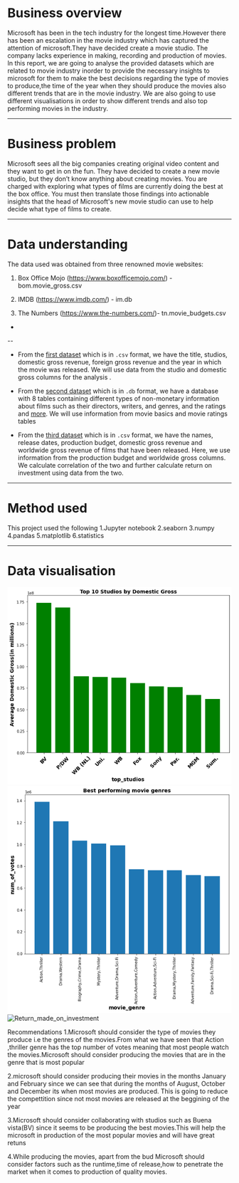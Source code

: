 # Business overview
Microsoft has been in the tech industry for the longest time.However there has been an escalation in the movie industry which has captured the attention of microsoft.They have decided create a movie studio. The company lacks experience in making, recording and production of movies. In this report, we are going to analyse the provided datasets which are related to movie industry inorder to provide the necessary insights to microsoft for them to make the best decisions regarding the type of movies to produce,the time of the year when they should produce the movies also different trends that are in the movie industry. We are also going to use different visualisations in order to show different trends and also top performing movies in the industry.


---
# Business problem
Microsoft sees all the big companies creating original video content and they want to get in on the fun. They have decided to create a new movie studio, but they don’t know anything about creating movies. You are charged with exploring what types of films are currently doing the best at the box office. You must then translate those findings into actionable insights that the head of Microsoft's new movie studio can use to help decide what type of films to create.

---

# Data understanding
The data used was obtained from three renowned movie websites:
 1. Box Office Mojo (https://www.boxofficemojo.com/) - bom.movie_gross.csv

 2. IMDB (https://www.imdb.com/) - im.db

 3. The Numbers (https://www.the-numbers.com/)- tn.movie_budgets.csv

 -
 --
 * From the [first dataset](bom.movie_gross.csv) which is in `.csv` format, we have the title, studios, domestic gross revenue, foreign gross revenue and the year in which the movie was released. We will use data from the studio and domestic gross columns for the analysis .
 
 * From the [second dataset](im.db) which is in `.db` format, we have a database with 8 tables containing different types of non-monetary information about films such as their directors, writers, and genres, and the ratings and [more](images/imdb_data_erd.jpeg). We will use information from movie basics and movie ratings tables

 * From the [third dataset](data/tn.movie_budgets.csv.gz) which is in `.csv` format, we have the names, release dates, production budget, domestic gross revenue and worldwide gross revenue of films that have been released. Here, we use information from the production budget and worldwide gross columns. We calculate correlation of the two and further calculate return on investment using data from the two.

 ---

# Method used
This project used the following 
1.Jupyter notebook
2.seaborn
3.numpy
4.pandas
5.matplotlib
6.statistics

---
# Data visualisation
![top_10_studios](images/top_10_studios.png)
![best_performing_genres](images/best_performing_genres.png)
![Return_made_on_investment](images/average_roi_per_month_of_release.png)



Recommendations
1.Microsoft should consider the type of movies they produce i.e the genres of the movies.From what we have seen that Action ,thriller genre has the top number of votes meaning that most people watch the movies.Microsoft should consider producing the movies that are in the genre that is most popular

2.microsoft should consider producing their movies in the months January and February since we can see that during the months of August, October and December its when most movies are produced. This is going to reduce the compettition since not most movies are released at the beggining of the year

3.Microsoft should consider collaborating with studios such as Buena vista(BV) since it seems to be producing the best movies.This will help the microsoft in production of the most popular movies and will have great retuns

4.While producing the movies, apart from the bud Microsoft should consider factors such as the runtime,time of release,how to penetrate the market when it comes to production of quality movies.